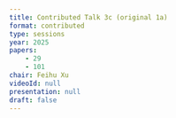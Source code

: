 ```yaml
---
title: Contributed Talk 3c (original 1a)
format: contributed
type: sessions
year: 2025
papers:
    - 29
    - 101
chair: Feihu Xu
videoId: null
presentation: null
draft: false
---
```

